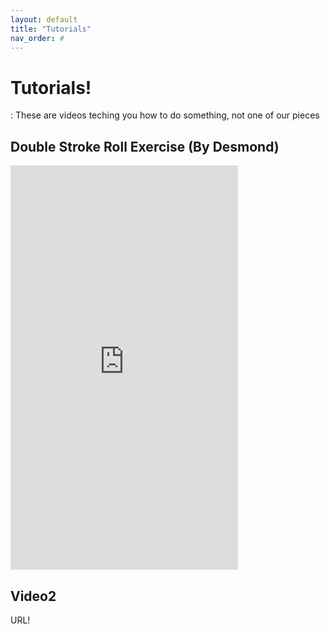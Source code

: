 ```yaml
---
layout: default
title: "Tutorials"
nav_order: #
---
```


# Tutorials!

: These are videos teching you how to do something, not one of our pieces

## Double Stroke Roll Exercise (By Desmond)

<iframe width="364" height="647" src="https://www.youtube.com/embed/ZCWBsMbCCug" title="Double stroke roll, exercise (By desmond)" frameborder="0" allow="accelerometer; autoplay; clipboard-write; encrypted-media; gyroscope; picture-in-picture; web-share" referrerpolicy="strict-origin-when-cross-origin" allowfullscreen></iframe>

## Video2

URL!
